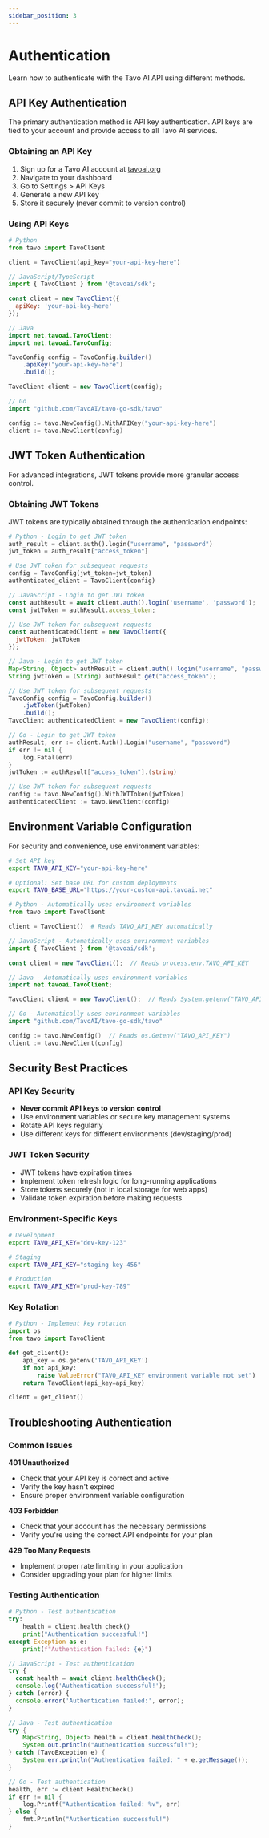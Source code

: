 ```yaml
---
sidebar_position: 3
---
```


# Authentication

Learn how to authenticate with the Tavo AI API using different methods.

## API Key Authentication

The primary authentication method is API key authentication. API keys are tied to your account and provide access to all Tavo AI services.

### Obtaining an API Key

1. Sign up for a Tavo AI account at [tavoai.org](https://tavoai.org)
2. Navigate to your dashboard
3. Go to Settings > API Keys
4. Generate a new API key
5. Store it securely (never commit to version control)

### Using API Keys

```python
# Python
from tavo import TavoClient

client = TavoClient(api_key="your-api-key-here")
```

```javascript
// JavaScript/TypeScript
import { TavoClient } from '@tavoai/sdk';

const client = new TavoClient({
  apiKey: 'your-api-key-here'
});
```

```java
// Java
import net.tavoai.TavoClient;
import net.tavoai.TavoConfig;

TavoConfig config = TavoConfig.builder()
    .apiKey("your-api-key-here")
    .build();

TavoClient client = new TavoClient(config);
```

```go
// Go
import "github.com/TavoAI/tavo-go-sdk/tavo"

config := tavo.NewConfig().WithAPIKey("your-api-key-here")
client := tavo.NewClient(config)
```

## JWT Token Authentication

For advanced integrations, JWT tokens provide more granular access control.

### Obtaining JWT Tokens

JWT tokens are typically obtained through the authentication endpoints:

```python
# Python - Login to get JWT token
auth_result = client.auth().login("username", "password")
jwt_token = auth_result["access_token"]

# Use JWT token for subsequent requests
config = TavoConfig(jwt_token=jwt_token)
authenticated_client = TavoClient(config)
```

```javascript
// JavaScript - Login to get JWT token
const authResult = await client.auth().login('username', 'password');
const jwtToken = authResult.access_token;

// Use JWT token for subsequent requests
const authenticatedClient = new TavoClient({
  jwtToken: jwtToken
});
```

```java
// Java - Login to get JWT token
Map<String, Object> authResult = client.auth().login("username", "password");
String jwtToken = (String) authResult.get("access_token");

// Use JWT token for subsequent requests
TavoConfig config = TavoConfig.builder()
    .jwtToken(jwtToken)
    .build();
TavoClient authenticatedClient = new TavoClient(config);
```

```go
// Go - Login to get JWT token
authResult, err := client.Auth().Login("username", "password")
if err != nil {
    log.Fatal(err)
}
jwtToken := authResult["access_token"].(string)

// Use JWT token for subsequent requests
config := tavo.NewConfig().WithJWTToken(jwtToken)
authenticatedClient := tavo.NewClient(config)
```

## Environment Variable Configuration

For security and convenience, use environment variables:

```bash
# Set API key
export TAVO_API_KEY="your-api-key-here"

# Optional: Set base URL for custom deployments
export TAVO_BASE_URL="https://your-custom-api.tavoai.net"
```

```python
# Python - Automatically uses environment variables
from tavo import TavoClient

client = TavoClient()  # Reads TAVO_API_KEY automatically
```

```javascript
// JavaScript - Automatically uses environment variables
import { TavoClient } from '@tavoai/sdk';

const client = new TavoClient();  // Reads process.env.TAVO_API_KEY
```

```java
// Java - Automatically uses environment variables
import net.tavoai.TavoClient;

TavoClient client = new TavoClient();  // Reads System.getenv("TAVO_API_KEY")
```

```go
// Go - Automatically uses environment variables
import "github.com/TavoAI/tavo-go-sdk/tavo"

config := tavo.NewConfig()  // Reads os.Getenv("TAVO_API_KEY")
client := tavo.NewClient(config)
```

## Security Best Practices

### API Key Security

- **Never commit API keys to version control**
- Use environment variables or secure key management systems
- Rotate API keys regularly
- Use different keys for different environments (dev/staging/prod)

### JWT Token Security

- JWT tokens have expiration times
- Implement token refresh logic for long-running applications
- Store tokens securely (not in local storage for web apps)
- Validate token expiration before making requests

### Environment-Specific Keys

```bash
# Development
export TAVO_API_KEY="dev-key-123"

# Staging
export TAVO_API_KEY="staging-key-456"

# Production
export TAVO_API_KEY="prod-key-789"
```

### Key Rotation

```python
# Python - Implement key rotation
import os
from tavo import TavoClient

def get_client():
    api_key = os.getenv('TAVO_API_KEY')
    if not api_key:
        raise ValueError("TAVO_API_KEY environment variable not set")
    return TavoClient(api_key=api_key)

client = get_client()
```

## Troubleshooting Authentication

### Common Issues

**401 Unauthorized**
- Check that your API key is correct and active
- Verify the key hasn't expired
- Ensure proper environment variable configuration

**403 Forbidden**
- Check that your account has the necessary permissions
- Verify you're using the correct API endpoints for your plan

**429 Too Many Requests**
- Implement proper rate limiting in your application
- Consider upgrading your plan for higher limits

### Testing Authentication

```python
# Python - Test authentication
try:
    health = client.health_check()
    print("Authentication successful!")
except Exception as e:
    print(f"Authentication failed: {e}")
```

```javascript
// JavaScript - Test authentication
try {
  const health = await client.healthCheck();
  console.log('Authentication successful!');
} catch (error) {
  console.error('Authentication failed:', error);
}
```

```java
// Java - Test authentication
try {
    Map<String, Object> health = client.healthCheck();
    System.out.println("Authentication successful!");
} catch (TavoException e) {
    System.err.println("Authentication failed: " + e.getMessage());
}
```

```go
// Go - Test authentication
health, err := client.HealthCheck()
if err != nil {
    log.Printf("Authentication failed: %v", err)
} else {
    fmt.Println("Authentication successful!")
}
```
